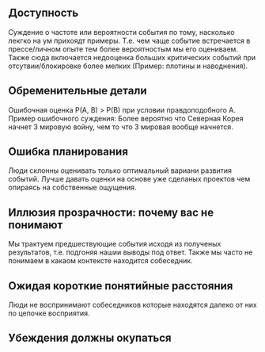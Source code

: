 ## Доступность

Суждение о частоте или вероятности события по тому, насколько лекгко на ум прихоядт примеры. Т.е. чем чаще событие встречается в прессе/личном опыте тем более вероятностым мы его оцениваем. Также сюда включается недооценка больших критических событий при отсутвии/блокировке более мелких (Пример: плотины и наводнения).


## Обременительные детали

Ошибочная оценка P(A, B) > P(B) при условии правдоподобного A. Пример ошибочного суждения: Более вероятно что Северная Корея начнет 3 мировую войну, чем то что 3 мировая вообще начнется.


## Ошибка планирования

Люди склонны оценивать только оптимальный вариани развития событий. Лучше давать оценки на основе уже сделаных проектов чем опираясь на собственные ощущения.


## Иллюзия прозрачности: почему вас не понимают

Мы трактуем предшествующие события исходя из полученых результатов, т.е. подгоняя нашии выводы под ответ. Также мы часто не понимаем в какаом контексте находится собеседник.


## Ожидая короткие понятийные расстояния

Люди не воспринимают собеседников которые находятся далеко от них по цепочке восприятия.


## Убеждения должны окупаться
